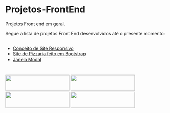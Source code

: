 # Projetos-FrontEnd
Projetos Front end em geral.

Segue a lista de projetos Front End desenvolvidos até o presente momento:

##

- [Conceito de Site Responsivo](https://devgustavocoelho07.github.io/Projetos-FrontEnd/MiniSiteResponsivo/) <br>
- [Site de Pizzaria feito em Bootstrap](https://devgustavocoelho07.github.io/Projetos-FrontEnd/Projeto_Site_em_Bootstrap/)
- [Janela Modal](https://devgustavocoelho07.github.io/Projetos-Javascript/Modal/)
#
<link rel="stylesheet" href="https://cdn.jsdelivr.net/gh/devicons/devicon@v2.14.0/devicon.min.css">

<div style="display:inline;">
  <img src="https://cdn.jsdelivr.net/gh/devicons/devicon/icons/bootstrap/bootstrap-original.svg" width=200px height=50px />
  <img src="https://cdn.jsdelivr.net/gh/devicons/devicon/icons/html5/html5-original-wordmark.svg" width=200px height=50px />
  <img src="https://cdn.jsdelivr.net/gh/devicons/devicon/icons/css3/css3-original-wordmark.svg" width=200px height=50px />
  <img src="https://cdn.jsdelivr.net/gh/devicons/devicon/icons/javascript/javascript-original.svg" width=200px height=50px />
 </div>



